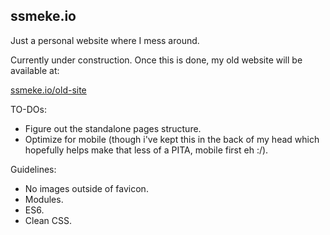 ## ssmeke.io

Just a personal website where I mess around.

Currently under construction. Once this is done, my old website will be available at:

[ssmeke.io/old-site](http://ssmeke.io/old-site)

TO-DOs:

* Figure out the standalone pages structure.
* Optimize for mobile (though i've kept this in the back of my head which hopefully helps make that less of a PITA, mobile first eh :/).

Guidelines:

* No images outside of favicon.
* Modules.
* ES6.
* Clean CSS.
